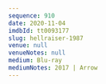 ```yaml
---
sequence: 910
date: 2020-11-04
imdbId: tt0093177
slug: hellraiser-1987
venue: null
venueNotes: null
medium: Blu-ray
mediumNotes: 2017 | Arrow
---
```

